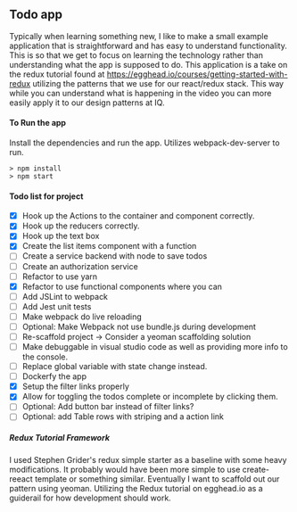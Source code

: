 ## Todo app
Typically when learning something new, I like to make a small example application that is straightforward and has easy to understand functionality.
This is so that we get to focus on learning the technology rather than understanding what the app is supposed to do.
This application is a take on the redux tutorial found at https://egghead.io/courses/getting-started-with-redux utilizing the patterns
that we use for our react/redux stack. This way while you can understand what is happening in the video you can more easily apply it to our
design patterns at IQ.

#### To Run the app
Install the dependencies and run the app. Utilizes webpack-dev-server to run.
```
> npm install
> npm start
```

#### Todo list for project
- [x] Hook up the Actions to the container and component correctly.
- [x] Hook up the reducers correctly.
- [x] Hook up the text box
- [x] Create the list items component with a function
- [ ] Create a service backend with node to save todos
- [ ] Create an authorization service
- [ ] Refactor to use yarn
- [x] Refactor to use functional components where you can
- [ ] Add JSLint to webpack
- [ ] Add Jest unit tests
- [ ] Make webpack do live reloading
- [ ] Optional: Make Webpack not use bundle.js during development
- [ ] Re-scaffold project -> Consider a yeoman scaffolding solution
- [ ] Make debuggable in visual studio code as well as providing more info to the console.
- [ ] Replace global variable with state change instead.
- [ ] Dockerfy the app
- [x] Setup the filter links properly
- [x] Allow for toggling the todos complete or incomplete by clicking them.
- [ ] Optional: Add button bar instead of filter links?
- [ ] Optional: add Table rows with striping and a action link

##### Redux Tutorial Framework
I used Stephen Grider's redux simple starter as a baseline with some heavy modifications. It probably would have been more simple to use create-reeact template or something similar.  Eventually I want to scaffold out our pattern using yeoman.
Utilizing the Redux tutorial on egghead.io as a guiderail for how development should work.
